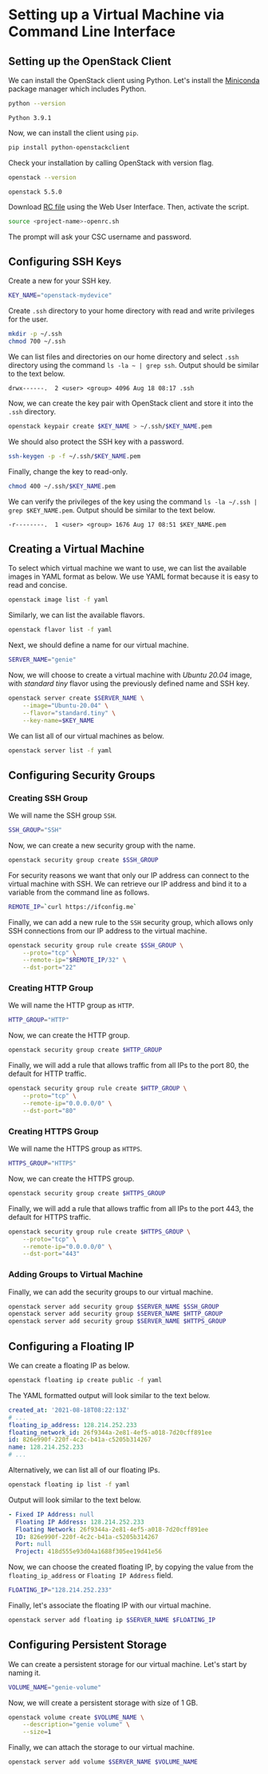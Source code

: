 # Setting up a Virtual Machine via Command Line Interface
## Setting up the OpenStack Client
We can install the OpenStack client using Python. Let's install the [Miniconda](https://docs.conda.io/en/latest/miniconda.html) package manager which includes Python.

```bash
python --version
```

```text
Python 3.9.1
```

Now, we can install the client using `pip`.

```bash
pip install python-openstackclient
```

Check your installation by calling OpenStack with version flag.

```bash
openstack --version
```

```text
openstack 5.5.0
```

Download [RC file](https://pouta.csc.fi/dashboard/project/api_access/openrc/) using the Web User Interface. Then, activate the script.

```bash
source <project-name>-openrc.sh
```

The prompt will ask your CSC username and password.


## Configuring SSH Keys
Create a new for your SSH key.

```bash
KEY_NAME="openstack-mydevice"
```

Create `.ssh` directory to your home directory with read and write privileges for the user.

```bash
mkdir -p ~/.ssh
chmod 700 ~/.ssh
```

We can list files and directories on our home directory and select `.ssh` directory using the command `ls -la ~ | grep ssh`. Output should be similar to the text below.

```text
drwx------.  2 <user> <group> 4096 Aug 18 08:17 .ssh
```

Now, we can create the key pair with OpenStack client and store it into the `.ssh` directory.

```bash
openstack keypair create $KEY_NAME > ~/.ssh/$KEY_NAME.pem
```

We should also protect the SSH key with a password.

```bash
ssh-keygen -p -f ~/.ssh/$KEY_NAME.pem
```

Finally, change the key to read-only.

```bash
chmod 400 ~/.ssh/$KEY_NAME.pem
```

We can verify the privileges of the key using the command `ls -la ~/.ssh | grep $KEY_NAME.pem`. Output should be similar to the text below.

```text
-r--------.  1 <user> <group> 1676 Aug 17 08:51 $KEY_NAME.pem
```


## Creating a Virtual Machine
To select which virtual machine we want to use, we can list the available images in YAML format as below. We use YAML format because it is easy to read and concise.

```bash
openstack image list -f yaml
```

Similarly, we can list the available flavors.

```bash
openstack flavor list -f yaml
```

Next, we should define a name for our virtual machine.

```bash
SERVER_NAME="genie"
```

Now, we will choose to create a virtual machine with *Ubuntu 20.04* image, with *standard tiny* flavor using the previously defined name and SSH key.

```bash
openstack server create $SERVER_NAME \
    --image="Ubuntu-20.04" \
    --flavor="standard.tiny" \
    --key-name=$KEY_NAME
```

We can list all of our virtual machines as below.

```bash
openstack server list -f yaml
```


## Configuring Security Groups
### Creating SSH Group
We will name the SSH group `SSH`.

```bash
SSH_GROUP="SSH"
```

Now, we can create a new security group with the name.

```bash
openstack security group create $SSH_GROUP
```

For security reasons we want that only our IP address can connect to the virtual machine with SSH. We can retrieve our IP address and bind it to a variable from the command line as follows.

```bash
REMOTE_IP=`curl https://ifconfig.me`
```

Finally, we can add a new rule to the `SSH` security group, which allows only SSH connections from our IP address to the virtual machine.

```bash
openstack security group rule create $SSH_GROUP \
    --proto="tcp" \
    --remote-ip="$REMOTE_IP/32" \
    --dst-port="22"
```

### Creating HTTP Group
We will name the HTTP group as `HTTP`.

```bash
HTTP_GROUP="HTTP"
```

Now, we can create the HTTP group.

```bash
openstack security group create $HTTP_GROUP
```

Finally, we will add a rule that allows traffic from all IPs to the port 80, the default for HTTP traffic.

```bash
openstack security group rule create $HTTP_GROUP \
    --proto="tcp" \
    --remote-ip="0.0.0.0/0" \
    --dst-port="80"
```

### Creating HTTPS Group
We will name the HTTPS group as `HTTPS`.

```bash
HTTPS_GROUP="HTTPS"
```

Now, we can create the HTTPS group.

```bash
openstack security group create $HTTPS_GROUP
```

Finally, we will add a rule that allows traffic from all IPs to the port 443, the default for HTTPS traffic.

```bash
openstack security group rule create $HTTPS_GROUP \
    --proto="tcp" \
    --remote-ip="0.0.0.0/0" \
    --dst-port="443"
```

### Adding Groups to Virtual Machine
Finally, we can add the security groups to our virtual machine.

```bash
openstack server add security group $SERVER_NAME $SSH_GROUP
openstack server add security group $SERVER_NAME $HTTP_GROUP
openstack server add security group $SERVER_NAME $HTTPS_GROUP
```


## Configuring a Floating IP
We can create a floating IP as below.

```bash
openstack floating ip create public -f yaml
```

The YAML formatted output will look similar to the text below.

```yaml
created_at: '2021-08-18T08:22:13Z'
# ...
floating_ip_address: 128.214.252.233
floating_network_id: 26f9344a-2e81-4ef5-a018-7d20cff891ee
id: 826e990f-220f-4c2c-b41a-c5205b314267
name: 128.214.252.233
# ...
```

Alternatively, we can list all of our floating IPs.

```bash
openstack floating ip list -f yaml
```

Output will look similar to the text below.

```yaml
- Fixed IP Address: null
  Floating IP Address: 128.214.252.233
  Floating Network: 26f9344a-2e81-4ef5-a018-7d20cff891ee
  ID: 826e990f-220f-4c2c-b41a-c5205b314267
  Port: null
  Project: 418d555e93d04a1688f305ee19d41e56
```

Now, we can choose the created floating IP, by copying the value from the `floating_ip_address` or `Floating IP Address` field.

```bash
FLOATING_IP="128.214.252.233"
```

Finally, let's associate the floating IP with our virtual machine.

```bash
openstack server add floating ip $SERVER_NAME $FLOATING_IP
```


## Configuring Persistent Storage
We can create a persistent storage for our virtual machine. Let's start by naming it.

```bash
VOLUME_NAME="genie-volume"
```

Now, we will create a persistent storage with size of 1 GB.

```bash
openstack volume create $VOLUME_NAME \
    --description="genie volume" \
    --size=1
```

Finally, we can attach the storage to our virtual machine.

```bash
openstack server add volume $SERVER_NAME $VOLUME_NAME
```
